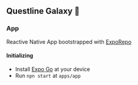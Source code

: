 ## Questline Galaxy :rocket:

### App

Reactive Native App bootstrapped with [ExpoRepo](https://expo.dev/)

#### Initializing

- Install [Expo Go](https://docs.expo.dev/get-started/expo-go/) at your device
- Run `npn start` at `apps/app`
